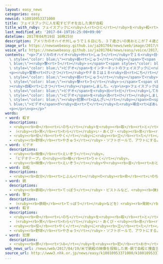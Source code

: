 ```yaml
---
layout: easy_news
categories: easy
newsid: k10010953371000
title: フェイスブックに人を殺すビデオを出した男が自殺
title_with_ruby: フェイスブックに<ruby>人<rt>ひと</rt></ruby>を<ruby>殺<rt>ころ</rt></ruby>すビデオを<ruby>出<rt>だ</rt></ruby>した<ruby>男<rt>おとこ</rt></ruby>が<ruby>自殺<rt>じさつ</rt></ruby>
last_modified_at: '2017-04-19T16:25:00+09:00'
datetime: 2017年04月19日 16時25分
description: アメリカのオハイオ州しゅうで１６日にち、３７歳さいの男おとこが７４歳さいの男性だんせいを銃じゅうで撃うって殺ころしました。
image_url: https://newswebeasy.github.io/ja201704/news/web/image/2017/04/19/k10010953371000.jpg
voice_url: https://newswebeasy.github.io/ja201704/news/easy/voice/2017/04/19/k10010953371000.mp3
contents: "<p>アメリカのオハイオ<ruby>州<rt>しゅう</rt></ruby>で１６<ruby>日<rt>にち</rt></ruby>、３７<ruby>歳<rt>さい</rt></ruby>の<ruby>男<rt>おとこ</rt></ruby>が７４<ruby>歳<rt>さい</rt></ruby>の<ruby>男性<rt>だんせい</rt></ruby>を<span\
  \ style=\"color: blue;\"><ruby>銃<rt>じゅう</rt></ruby></span>で<span style=\"color:\
  \ blue;\"><ruby>撃<rt>う</rt></ruby>っ</span>て<span style=\"color: blue;\"><ruby>殺<rt>ころ</rt></ruby>し</span>ました。<ruby>男<rt>おとこ</rt></ruby>は、その<span\
  \ style=\"color: blue;\">ビデオ</span>をインターネットのフェイスブックに<ruby>出<rt>だ</rt></ruby>したあと、<ruby>車<rt>くるま</rt></ruby>で<ruby>逃<rt>に</rt></ruby>げました。</p>\n\
  <p><ruby>警察<rt>けいさつ</rt></ruby>やＦＢＩは１８<ruby>日<rt>にち</rt></ruby>、<ruby>隣<rt>となり</rt></ruby>のペンシルベニア<ruby>州<rt>しゅう</rt></ruby>のレストランの<ruby>駐車場<rt>ちゅうしゃじょう</rt></ruby>で<ruby>車<rt>くるま</rt></ruby>に<ruby>乗<rt>の</rt></ruby>っている<ruby>男<rt>おとこ</rt></ruby>を<ruby>見<rt>み</rt></ruby>つけました。<ruby>警察<rt>けいさつ</rt></ruby>などが<ruby>男<rt>おとこ</rt></ruby>の<ruby>車<rt>くるま</rt></ruby>を<ruby>止<rt>と</rt></ruby>めようとすると、<ruby>男<rt>おとこ</rt></ruby>は<span\
  \ style=\"color: blue;\"><ruby>銃<rt>じゅう</rt></ruby></span>で<ruby>自分<rt>じぶん</rt></ruby>を<span\
  \ style=\"color: blue;\"><ruby>撃<rt>う</rt></ruby>っ</span>て<span style=\"color: blue;\"\
  ><ruby>自殺<rt>じさつ</rt></ruby></span>しました。</p>\n<p>フェイスブックは、<ruby>男<rt>おとこ</rt></ruby>が<span\
  \ style=\"color: blue;\">ビデオ</span>を<ruby>出<rt>だ</rt></ruby>してから３<ruby>時間<rt>じかん</rt></ruby>ぐらいあとにその<span\
  \ style=\"color: blue;\">ビデオ</span>を<ruby>消<rt>け</rt></ruby>しました。フェイスブックは、<span\
  \ style=\"color: blue;\"><ruby>犯罪<rt>はんざい</rt></ruby></span>の<span style=\"color:\
  \ blue;\">ビデオ</span>が<ruby>出<rt>で</rt></ruby>た<ruby>場合<rt>ばあい</rt></ruby>、もっと<ruby>早<rt>はや</rt></ruby>く<ruby>見<rt>み</rt></ruby>つけることができるようにしたいと<ruby>言<rt>い</rt></ruby>っています。</p>\n\
  <p></p>\n<p></p>"
words:
- word: 殺す
  descriptions:
  - <ruby><rb>命</rb><rt>いのち</rt></ruby>を<ruby><rb>取</rb><rt>と</rt></ruby>る。
  - （<ruby><rb>笑</rb><rt>わら</rt></ruby>い・あくび・<ruby><rb>息</rb><rt>いき</rt></ruby>などを）おさえて<ruby><rb>止</rb><rt>と</rt></ruby>める。
  - <ruby><rb>役</rb><rt>やく</rt></ruby>に<ruby><rb>立</rb><rt>た</rt></ruby>たなくする。
  - <ruby><rb>野球</rb><rt>やきゅう</rt></ruby>・ソフトボールで、アウトにする。
- word: ビデオ
  descriptions:
  - <ruby><rb>映像</rb><rt>えいぞう</rt></ruby>。
  - 「ビデオテープ」の<ruby><rb>略</rb><rt>りゃく</rt></ruby>。
  - <ruby><rb>映像</rb><rt>えいぞう</rt></ruby>や<ruby><rb>音</rb><rt>おと</rt></ruby>を、<ruby><rb>磁気</rb><rt>じき</rt></ruby>テープに<ruby><rb>記録</rb><rt>きろく</rt></ruby>したり<ruby><rb>再生</rb><rt>さいせい</rt></ruby>したりする<ruby><rb>装置</rb><rt>そうち</rt></ruby>。
- word: 自殺
  descriptions:
  - <ruby><rb>自分</rb><rt>じぶん</rt></ruby>の<ruby><rb>命</rb><rt>いのち</rt></ruby>を<ruby><rb>絶</rb><rt>た</rt></ruby>つこと。<ruby><rb>自害</rb><rt>じがい</rt></ruby>。
- word: 銃
  descriptions:
  - <ruby><rb>鉄砲</rb><rt>てっぽう</rt></ruby>・ピストルなど、<ruby><rb>弾丸</rb><rt>だんがん</rt></ruby>をうつ<ruby><rb>武器</rb><rt>ぶき</rt></ruby>。
- word: 撃つ
  descriptions:
  - （<ruby><rb>鉄砲</rb><rt>てっぽう</rt></ruby>などを）<ruby><rb>発射</rb><rt>はっしゃ</rt></ruby>する。
- word: 殺す
  descriptions:
  - <ruby><rb>命</rb><rt>いのち</rt></ruby>を<ruby><rb>取</rb><rt>と</rt></ruby>る。
  - （<ruby><rb>笑</rb><rt>わら</rt></ruby>い・あくび・<ruby><rb>息</rb><rt>いき</rt></ruby>などを）おさえて<ruby><rb>止</rb><rt>と</rt></ruby>める。
  - <ruby><rb>役</rb><rt>やく</rt></ruby>に<ruby><rb>立</rb><rt>た</rt></ruby>たなくする。
  - <ruby><rb>野球</rb><rt>やきゅう</rt></ruby>・ソフトボールで、アウトにする。
- word: 犯罪
  descriptions:
  - <ruby><rb>罪</rb><rt>つみ</rt></ruby>を<ruby><rb>犯</rb><rt>おか</rt></ruby>すこと。<ruby><rb>法律</rb><rt>ほうりつ</rt></ruby>を<ruby><rb>破</rb><rt>やぶ</rt></ruby>ること。また、<ruby><rb>犯</rb><rt>おか</rt></ruby>した<ruby><rb>罪</rb><rt>つみ</rt></ruby>。
web_news_url: /news/web/2017/04/19/米で銃殺の映像を投稿した男-銃で自殺と捜査当局が発表/
source_url: http://www3.nhk.or.jp/news/easy/k10010953371000/k10010953371000.html
...
```

